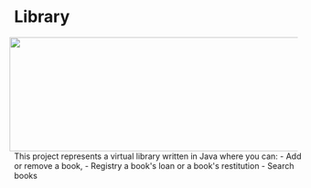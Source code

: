 # Library
<img src="https://www.finestwallpaper.com/uploads/5/7/7/9/5779447/2995229_orig.jpg" align="right" Hspace="8" Vspace="0" width="600" height="200"
Border="0">
This project represents a virtual library written in Java where you can:
    - Add or remove a book, 
    - Registry a book's loan or a book's restitution
    - Search books 

